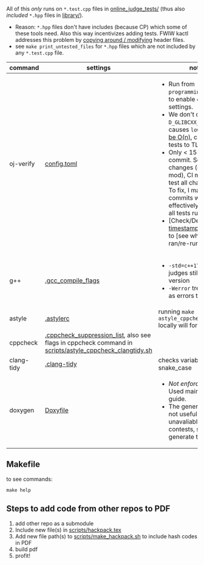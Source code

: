 All of this *only* runs on `*.test.cpp` files in [online_judge_tests/](online_judge_tests/) (thus also *included* `*.hpp` files in [library/](../library/)).
  - Reason: `*.hpp` files don't have includes (because CP) which some of these tools need. Also this way incentivizes adding tests. FWIW kactl addresses this problem by [copying around / modifying](https://github.com/kth-competitive-programming/kactl/blob/main/doc/scripts/test-compiles.sh) header files.
  - see `make print_untested_files` for `*.hpp` files which are not included by any `*.test.cpp` file.


command | settings | notes | see
--- | --- | --- | ---
oj-verify | [config.toml](../.verify-helper/config.toml) | <ul><li>Run from `programming_team_code/` to enable `config.toml` settings.</li><li>We don't compile with `-D_GLIBCXX_DEBUG` as it causes `lower_bound` [to be O(n)](https://codeforces.com/blog/entry/15547?#comment-360903), causing some tests to TLE.</li><li>Only < 15 tests run per commit. So for big changes (ex: code mod), CI may not re-test all changed files. To fix, I make random commits which change effectively nothing until all tests run.</li><li>[Check/Delete] [timestamps.remote.json](../.verify-helper/timestamps.remote.json) to [see which tests ran/re-run all tests].</li></ul> | <ul><li>https://online-judge-tools.github.io/verification-helper/document.html</li><li>https://online-judge-tools.github.io/verification-helper/installer.html</li><li>[Library Checker](https://judge.yosupo.jp/)</li><li>[Aizu Online Judge](https://onlinejudge.u-aizu.ac.jp/courses/list)</li></ul>
g++ | [.gcc_compile_flags](.gcc_compile_flags) | <ul><li>`-std=c++17` since some judges still have this version</li><li>`-Werror` treats warnings as errors to make CI fail</li></ul> | <ul><li>https://codeforces.com/blog/entry/15547</li><li>https://codeforces.com/blog/entry/79024</li></ul>
astyle | [.astylerc](.astylerc) | running `make astyle_cppcheck_clangtidy` locally will format files | http://astyle.sourceforge.net/astyle.html
cppcheck | [.cppcheck_suppression_list](.cppcheck_suppression_list), also see flags in cppcheck command in [scripts/astyle_cppcheck_clangtidy.sh](scripts/astyle_cppcheck_clangtidy.sh) | | https://cppcheck.sourceforge.io/
clang-tidy | [.clang-tidy](.clang-tidy) | checks variables for snake_case | https://clang.llvm.org/extra/clang-tidy/checks/list.html
doxygen | [Doxyfile](Doxyfile) | <ul><li>*Not enforced by CI*. Used mainly as a style guide.</li><li>The generated docs are not useful in CP and unavaliable in ICPC contests, so I don't generate them.</li></ul> | <ul><li>https://www.doxygen.nl/manual/commands.html</li><li>https://www.doxygen.nl/manual/docblocks.html</li></ul> 

## Makefile
to see commands:
```
make help
```
## Steps to add code from other repos to PDF
1. add other repo as a submodule
2. Include new file(s) in [scripts/hackpack.tex](scripts/hackpack.tex)
3. Add new file path(s) to [scripts/make_hackpack.sh](scripts/make_hackpack.sh) to include hash codes in PDF
4. build pdf
5. profit!
